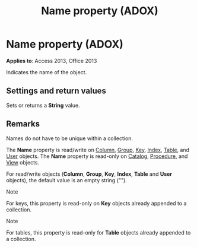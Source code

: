 ﻿---
title: Name property (ADOX)
TOCTitle: Name property (ADOX)
ms:assetid: c92a3b2b-6e3f-1ed9-c7be-bf348a0737af
ms:mtpsurl: https://msdn.microsoft.com/library/JJ249979(v=office.15)
ms:contentKeyID: 48547674
ms.date: 09/18/2015
mtps_version: v=office.15
---

# Name property (ADOX)


**Applies to**: Access 2013, Office 2013

Indicates the name of the object.

## Settings and return values

Sets or returns a **String** value.

## Remarks

Names do not have to be unique within a collection.

The **Name** property is read/write on [Column](column-object-adox.md), [Group](group-object-adox.md), [Key](key-object-adox.md), [Index](index-object-adox.md), [Table](table-object-adox.md), and [User](user-object-adox.md) objects. The **Name** property is read-only on [Catalog](catalog-object-adox.md), [Procedure](procedure-object-adox.md), and [View](view-object-adox.md) objects.

For read/write objects (**Column**, **Group**, **Key**, **Index**, **Table** and **User** objects), the default value is an empty string ("").


> [!NOTE]
> <P>For keys, this property is read-only on <STRONG>Key</STRONG> objects already appended to a collection.</P>




> [!NOTE]
> <P>For tables, this property is read-only for <STRONG>Table</STRONG> objects already appended to a collection.</P>


